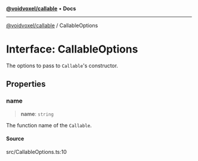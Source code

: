 [**@voidvoxel/callable**](../README.md) • **Docs**

***

[@voidvoxel/callable](../README.md) / CallableOptions

# Interface: CallableOptions

The options to pass to `Callable`'s constructor.

## Properties

### name

> **name**: `string`

The function name of the `Callable`.

#### Source

src/CallableOptions.ts:10
